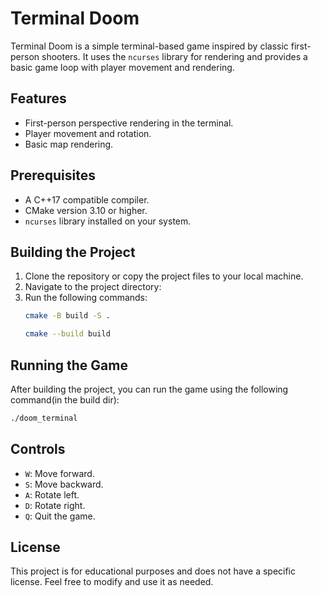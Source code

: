 # Terminal Doom

Terminal Doom is a simple terminal-based game inspired by classic first-person shooters. It uses the `ncurses` library for rendering and provides a basic game loop with player movement and rendering.

## Features
- First-person perspective rendering in the terminal.
- Player movement and rotation.
- Basic map rendering.

## Prerequisites
- A C++17 compatible compiler.
- CMake version 3.10 or higher.
- `ncurses` library installed on your system.

## Building the Project
1. Clone the repository or copy the project files to your local machine.
2. Navigate to the project directory:
3. Run the following commands:
   ```bash
   cmake -B build -S .
   
   cmake --build build
   ```

## Running the Game
After building the project, you can run the game using the following command(in the build dir):
```bash
./doom_terminal
```

## Controls
- `W`: Move forward.
- `S`: Move backward.
- `A`: Rotate left.
- `D`: Rotate right.
- `Q`: Quit the game.

## License
This project is for educational purposes and does not have a specific license. Feel free to modify and use it as needed.
